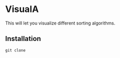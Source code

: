 # VisualA

This will let you visualize different sorting algorithms. 

## Installation
```
git clone
```
